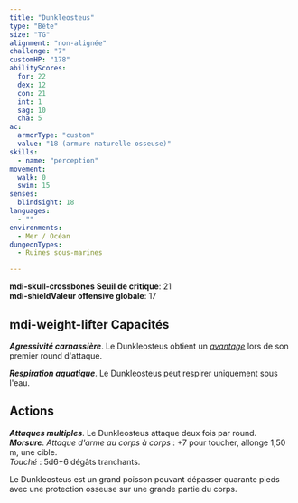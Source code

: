 ```yaml
---
title: "Dunkleosteus"
type: "Bête"
size: "TG"
alignment: "non-alignée"
challenge: "7"
customHP: "178"
abilityScores:
  for: 22
  dex: 12
  con: 21
  int: 1
  sag: 10
  cha: 5
ac:
  armorType: "custom"
  value: "18 (armure naturelle osseuse)"
skills:
  - name: "perception"
movement:
  walk: 0
  swim: 15
senses:
  blindsight: 18
languages:
  - ""
environments:
  - Mer / Océan
dungeonTypes:
  - Ruines sous-marines

---
```

**<v-icon>mdi-skull-crossbones</v-icon> Seuil de critique**: 21            
**<v-icon>mdi-shield</v-icon>Valeur offensive globale**: 17     
## <v-icon>mdi-weight-lifter</v-icon> Capacités
_**Agressivité carnassière**_. Le Dunkleosteus obtient un [_avantage_](/utiliser-les-caracteristiques/#avantage-et-desavantage) lors de son premier round d'attaque.

_**Respiration aquatique**_. Le Dunkleosteus peut respirer uniquement sous l'eau.

## Actions
_**Attaques multiples**_.  Le Dunkleosteus attaque deux fois par round.   
_**Morsure**_. _Attaque d'arme au corps à corps_ : +7 pour toucher, allonge 1,50 m, une cible.  
_Touché_ : 5d6+6 dégâts tranchants.  

Le Dunkleosteus est un grand poisson pouvant dépasser quarante pieds avec une protection osseuse sur une grande partie du corps.
